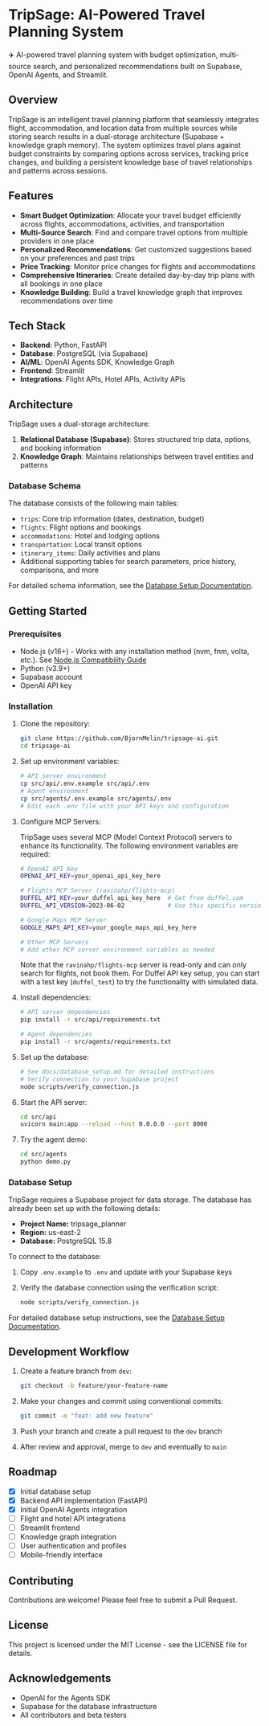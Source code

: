 # TripSage: AI-Powered Travel Planning System

✈️ AI-powered travel planning system with budget optimization, multi-source search, and personalized recommendations built on Supabase, OpenAI Agents, and Streamlit.

## Overview

TripSage is an intelligent travel planning platform that seamlessly integrates flight, accommodation, and location data from multiple sources while storing search results in a dual-storage architecture (Supabase + knowledge graph memory). The system optimizes travel plans against budget constraints by comparing options across services, tracking price changes, and building a persistent knowledge base of travel relationships and patterns across sessions.

## Features

- **Smart Budget Optimization**: Allocate your travel budget efficiently across flights, accommodations, activities, and transportation
- **Multi-Source Search**: Find and compare travel options from multiple providers in one place
- **Personalized Recommendations**: Get customized suggestions based on your preferences and past trips
- **Price Tracking**: Monitor price changes for flights and accommodations
- **Comprehensive Itineraries**: Create detailed day-by-day trip plans with all bookings in one place
- **Knowledge Building**: Build a travel knowledge graph that improves recommendations over time

## Tech Stack

- **Backend**: Python, FastAPI
- **Database**: PostgreSQL (via Supabase)
- **AI/ML**: OpenAI Agents SDK, Knowledge Graph
- **Frontend**: Streamlit
- **Integrations**: Flight APIs, Hotel APIs, Activity APIs

## Architecture

TripSage uses a dual-storage architecture:

1. **Relational Database (Supabase)**: Stores structured trip data, options, and booking information
2. **Knowledge Graph**: Maintains relationships between travel entities and patterns

### Database Schema

The database consists of the following main tables:

- `trips`: Core trip information (dates, destination, budget)
- `flights`: Flight options and bookings
- `accommodations`: Hotel and lodging options
- `transportation`: Local transit options
- `itinerary_items`: Daily activities and plans
- Additional supporting tables for search parameters, price history, comparisons, and more

For detailed schema information, see the [Database Setup Documentation](./docs/database_setup.md).

## Getting Started

### Prerequisites

- Node.js (v16+) - Works with any installation method (nvm, fnm, volta, etc.). See [Node.js Compatibility Guide](./docs/installation/node_js_compatibility.md)
- Python (v3.9+)
- Supabase account
- OpenAI API key

### Installation

1. Clone the repository:

   ```bash
   git clone https://github.com/BjornMelin/tripsage-ai.git
   cd tripsage-ai
   ```

2. Set up environment variables:

   ```bash
   # API server environment
   cp src/api/.env.example src/api/.env
   # Agent environment
   cp src/agents/.env.example src/agents/.env
   # Edit each .env file with your API keys and configuration
   ```

3. Configure MCP Servers:

   TripSage uses several MCP (Model Context Protocol) servers to enhance its functionality. The following environment variables are required:

   ```bash
   # OpenAI API Key
   OPENAI_API_KEY=your_openai_api_key_here

   # Flights MCP Server (ravinahp/flights-mcp)
   DUFFEL_API_KEY=your_duffel_api_key_here  # Get from duffel.com
   DUFFEL_API_VERSION=2023-06-02            # Use this specific version

   # Google Maps MCP Server
   GOOGLE_MAPS_API_KEY=your_google_maps_api_key_here

   # Other MCP Servers
   # Add other MCP server environment variables as needed
   ```

   Note that the `ravinahp/flights-mcp` server is read-only and can only search for flights, not book them. For Duffel API key setup, you can start with a test key (`duffel_test`) to try the functionality with simulated data.

4. Install dependencies:

   ```bash
   # API server dependencies
   pip install -r src/api/requirements.txt

   # Agent dependencies
   pip install -r src/agents/requirements.txt
   ```

5. Set up the database:

   ```bash
   # See docs/database_setup.md for detailed instructions
   # Verify connection to your Supabase project
   node scripts/verify_connection.js
   ```

6. Start the API server:

   ```bash
   cd src/api
   uvicorn main:app --reload --host 0.0.0.0 --port 8000
   ```

7. Try the agent demo:

   ```bash
   cd src/agents
   python demo.py
   ```

### Database Setup

TripSage requires a Supabase project for data storage. The database has already been set up with the following details:

- **Project Name:** tripsage_planner
- **Region:** us-east-2
- **Database:** PostgreSQL 15.8

To connect to the database:

1. Copy `.env.example` to `.env` and update with your Supabase keys
2. Verify the database connection using the verification script:

   ```bash
   node scripts/verify_connection.js
   ```

For detailed database setup instructions, see the [Database Setup Documentation](./docs/database_setup.md).

## Development Workflow

1. Create a feature branch from `dev`:

   ```bash
   git checkout -b feature/your-feature-name
   ```

2. Make your changes and commit using conventional commits:

   ```bash
   git commit -m "feat: add new feature"
   ```

3. Push your branch and create a pull request to the `dev` branch

4. After review and approval, merge to `dev` and eventually to `main`

## Roadmap

- [x] Initial database setup
- [x] Backend API implementation (FastAPI)
- [x] Initial OpenAI Agents integration
- [ ] Flight and hotel API integrations
- [ ] Streamlit frontend
- [ ] Knowledge graph integration
- [ ] User authentication and profiles
- [ ] Mobile-friendly interface

## Contributing

Contributions are welcome! Please feel free to submit a Pull Request.

## License

This project is licensed under the MIT License - see the LICENSE file for details.

## Acknowledgements

- OpenAI for the Agents SDK
- Supabase for the database infrastructure
- All contributors and beta testers

